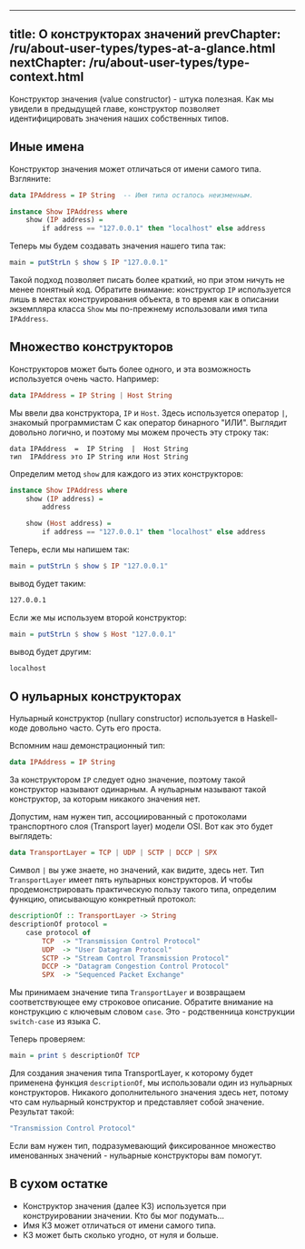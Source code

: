 ----
title: О конструкторах значений
prevChapter: /ru/about-user-types/types-at-a-glance.html
nextChapter: /ru/about-user-types/type-context.html
----

Конструктор значения (value constructor) - штука полезная. Как мы увидели в предыдущей главе, конструктор позволяет идентифицировать значения наших собственных типов.

## Иные имена

Конструктор значения может отличаться от имени самого типа. Взгляните:

```haskell
data IPAddress = IP String  -- Имя типа осталось неизменным.

instance Show IPAddress where
    show (IP address) =
        if address == "127.0.0.1" then "localhost" else address
```

Теперь мы будем создавать значения нашего типа так:

```haskell
main = putStrLn $ show $ IP "127.0.0.1"
```

Такой подход позволяет писать более краткий, но при этом ничуть не менее понятный код. Обратите внимание: конструктор `IP` используется лишь в местах конструирования объекта, в то время как в описании экземпляра класса `Show` мы по-прежнему использовали имя типа `IPAddress`.

## Множество конструкторов

Конструкторов может быть более одного, и эта возможность используется очень часто. Например:

```haskell
data IPAddress = IP String | Host String
```

Мы ввели два конструктора, `IP` и `Host`. Здесь используется оператор `|`, знакомый программистам C как оператор бинарного "ИЛИ". Выглядит довольно логично, и поэтому мы можем прочесть эту строку так:

    data IPAddress  =  IP String  |  Host String
    тип  IPAddress это IP String или Host String

Определим метод `show` для каждого из этих конструкторов:

```haskell
instance Show IPAddress where
    show (IP address) =
        address

    show (Host address) =
        if address == "127.0.0.1" then "localhost" else address
```

Теперь, если мы напишем так:

```haskell
main = putStrLn $ show $ IP "127.0.0.1"
```

вывод будет таким:

```bash
127.0.0.1
```

Если же мы используем второй конструктор:

```haskell
main = putStrLn $ show $ Host "127.0.0.1"
```

вывод будет другим:

```haskell
localhost
```

## О нульарных конструкторах

Нульарный конструктор (nullary constructor) используется в Haskell-коде довольно часто. Суть его проста.

Вспомним наш демонстрационный тип:

```haskell
data IPAddress = IP String
```

За конструктором `IP` следует одно значение, поэтому такой конструктор называют одинарным. А нульарным называют такой конструктор, за которым никакого значения нет.

Допустим, нам нужен тип, ассоциированный с протоколами транспортного слоя (Transport layer) модели OSI. Вот как это будет выглядеть:

```haskell
data TransportLayer = TCP | UDP | SCTP | DCCP | SPX
```

Символ `|` вы уже знаете, но значений, как видите, здесь нет. Тип `TransportLayer` имеет пять нульарных конструкторов. И чтобы продемонстрировать практическую пользу такого типа, определим функцию, описывающую конкретный протокол:

```haskell
descriptionOf :: TransportLayer -> String
descriptionOf protocol =
    case protocol of
        TCP  -> "Transmission Control Protocol"
        UDP  -> "User Datagram Protocol"
        SCTP -> "Stream Control Transmission Protocol"
        DCCP -> "Datagram Congestion Control Protocol"
        SPX  -> "Sequenced Packet Exchange"
```

Мы принимаем значение типа `TransportLayer` и возвращаем соответствующее ему строковое описание. Обратите внимание на конструкцию с ключевым словом `case`. Это - родственница конструкции `switch-case` из языка C.

Теперь проверяем:

```haskell
main = print $ descriptionOf TCP
```

Для создания значения типа TransportLayer, к которому будет применена функция `descriptionOf`, мы использовали один из нульарных конструкторов. Никакого дополнительного значения здесь нет, потому что сам нульарный конструктор и представляет собой значение. Результат такой:

```bash
"Transmission Control Protocol"
```

Если вам нужен тип, подразумевающий фиксированное множество именованных значений - нульарные конструкторы вам помогут.

## В сухом остатке

* Конструктор значения (далее КЗ) используется при конструировании значении. Кто бы мог подумать...
* Имя КЗ может отличаться от имени самого типа.
* КЗ может быть сколько угодно, от нуля и больше.

